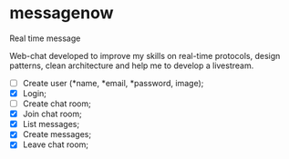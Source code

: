 # messagenow
Real time message

Web-chat developed to improve my skills on real-time protocols, design patterns, clean architecture and help me to develop a livestream.

- [ ] Create user (*name, *email, *password, image);
- [x] Login;
- [ ] Create chat room;
- [x] Join chat room;
- [x] List messages;
- [x] Create messages;
- [x] Leave chat room;
